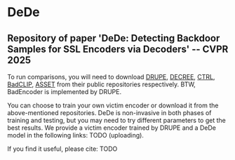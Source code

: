# DeDe
## Repository of paper 'DeDe: Detecting Backdoor Samples for SSL Encoders via Decoders' -- CVPR 2025

To run comparisons, you will need to download [DRUPE](https://github.com/Gwinhen/DRUPE), [DECREE](https://github.com/GiantSeaweed/DECREE), [CTRL](https://github.com/meet-cjli/CTRL), [BadCLIP](https://github.com/LiangSiyuan21/BadCLIP), [ASSET](https://github.com/reds-lab/ASSET) from their public repositories respectively. BTW, BadEncoder is implemented by DRUPE. 

You can choose to train your own victim encoder or download it from the above-mentioned repositories. DeDe is non-invasive in both phases of training and testing, but you may need to try different parameters to get the best results. 
We provide a victim encoder trained by DRUPE and a DeDe model in the following links: TODO (uploading).

If you find it useful, please cite:
TODO
